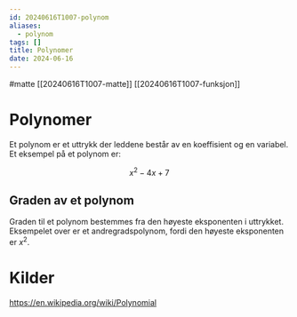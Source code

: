 ```yaml
---
id: 20240616T1007-polynom
aliases:
  - polynom
tags: []
title: Polynomer
date: 2024-06-16
---
```


#matte [[20240616T1007-matte]] [[20240616T1007-funksjon]]

# Polynomer

Et polynom er et uttrykk der leddene består av en koeffisient og en variabel. Et eksempel på et polynom er:

$$
x^{2}-4x+7
$$

## Graden av et polynom

Graden til et polynom bestemmes fra den høyeste eksponenten i uttrykket. Eksempelet over er et andregradspolynom, fordi den høyeste eksponenten er $x^{2}$.

# Kilder

https://en.wikipedia.org/wiki/Polynomial
